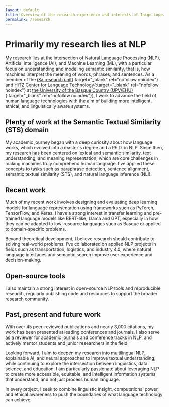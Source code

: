 ```yaml
---
layout: default
title: Overview of the research experience and interests of Inigo Lopez Gazpio
permalink: /research
---
```


<h1 class="project-tagline">Primarily my research lies at NLP</h1>

My research lies at the intersection of Natural Language Processing (NLP), Artificial Intelligence (AI), and Machine Learning (ML),
with a particular focus on understanding and modeling semantic similarity, that is, how machines interpret the meaning of words, phrases, and sentences.
As a member of the [iXa research unit](https://www.ixa.eus/?language=en){:target="_blank" rel="nofollow noindex"} and [HiTZ Center for Language Technology](https://www.hitz.eus/){:target="_blank" rel="nofollow noindex"}
at [the University of the Basque Country (UPV/EHU)](http://www.ehu.eus/en){:target="_blank" rel="nofollow noindex"}),
I work to advance the field of human language technologies with the aim of building more intelligent, ethical, and linguistically aware systems.

<h2 class="project-tagline">Plenty of work at the Semantic Textual Similarity (STS) domain </h2>

My academic journey began with a deep curiosity about how language works, which evolved into a master's degree and a Ph.D. in NLP.
Since then, my research has been centered on lexical and semantic similarity, text understanding, and meaning representation, which are core challenges in making machines truly comprehend human language.
I've applied these concepts to tasks such as paraphrase detection, sentence alignment, semantic textual similarity (STS), and natural language inference (NLI).

<h2 class="project-tagline">Recent work </h2>

Much of my recent work involves designing and evaluating deep learning models for language representation using frameworks such as PyTorch, TensorFlow, and Keras. I have a strong interest in transfer learning and pre-trained language models like BERT-like, Llama and GPT,
especially in how they can be adapted to low-resource languages such as Basque or applied to domain-specific problems.

Beyond theoretical development, I believe research should contribute to solving real-world problems.
I’ve collaborated on applied NLP projects in fields such as transportation, logistics, and industry 4.0, where natural language interfaces and semantic search improve user experience and decision-making.

<h2 class="project-tagline">Open-source tools</h2>

I also maintain a strong interest in open-source NLP tools and reproducible research, regularly publishing code and resources to support the broader research community.

<h2 class="project-tagline">Past, present and future work</h2>

With over 45 peer-reviewed publications and nearly 3,000 citations, my work has been presented at leading conferences and journals. I also serve as a reviewer for academic journals and conference tracks in NLP,
and actively mentor students and junior researchers in the field.

Looking forward, I aim to deepen my research into multilingual NLP, explainable AI, and neural approaches to improve textual understanding, while continuing to explore the intersection between linguistics, data science, and education.
I am particularly passionate about leveraging NLP to create more accessible, equitable, and intelligent information systems that understand, and not just process human language.

In every project, I seek to combine linguistic insight, computational power, and ethical awareness to push the boundaries of what language technology can achieve.


